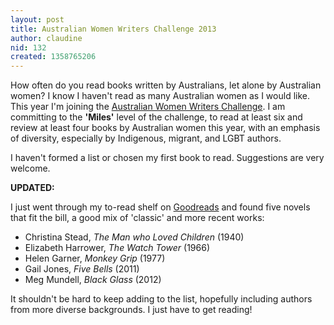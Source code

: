 ```yaml
---
layout: post
title: Australian Women Writers Challenge 2013
author: claudine
nid: 132
created: 1358765206
---
```

How often do you read books written by Australians, let alone by Australian women? I know I haven't read as many Australian women as I would like. This year I'm joining the [Australian Women Writers Challenge](http://australianwomenwriters.com/2013-challenge/sign-up/). I am committing to the **'Miles'** level of the challenge, to read at least six and review at least four books by Australian women this year, with an emphasis of diversity, especially by Indigenous, migrant, and LGBT authors.

I haven't formed a list or chosen my first book to read. Suggestions are very welcome.

**UPDATED:**

I just went through my to-read shelf on [Goodreads](http://www.goodreads.com/claudinec) and found five novels that fit the bill, a good mix of 'classic' and more recent works:

- Christina Stead, _The Man who Loved Children_ (1940)
- Elizabeth Harrower, _The Watch Tower_ (1966)
- Helen Garner, _Monkey Grip_ (1977)
- Gail Jones, _Five Bells_ (2011)
- Meg Mundell, _Black Glass_ (2012)

It shouldn't be hard to keep adding to the list, hopefully including authors from more diverse backgrounds. I just have to get reading!
